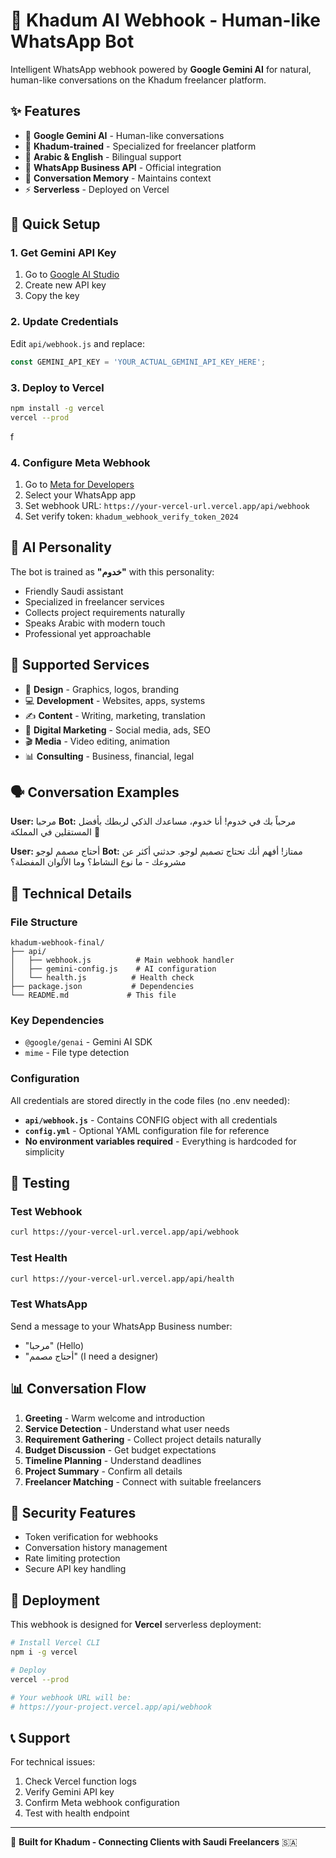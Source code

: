 # 🤖 Khadum AI Webhook - Human-like WhatsApp Bot

Intelligent WhatsApp webhook powered by **Google Gemini AI** for natural, human-like conversations on the Khadum freelancer platform.

## ✨ Features

- 🧠 **Google Gemini AI** - Human-like conversations
- 🎯 **Khadum-trained** - Specialized for freelancer platform
- 💬 **Arabic & English** - Bilingual support
- 📱 **WhatsApp Business API** - Official integration
- 🔄 **Conversation Memory** - Maintains context
- ⚡ **Serverless** - Deployed on Vercel

## 🚀 Quick Setup

### 1. Get Gemini API Key
1. Go to [Google AI Studio](https://makersuite.google.com/app/apikey)
2. Create new API key
3. Copy the key

### 2. Update Credentials
Edit `api/webhook.js` and replace:
```javascript
const GEMINI_API_KEY = 'YOUR_ACTUAL_GEMINI_API_KEY_HERE';
```

### 3. Deploy to Vercel
```bash
npm install -g vercel
vercel --prod
```
f
### 4. Configure Meta Webhook
1. Go to [Meta for Developers](https://developers.facebook.com/)
2. Select your WhatsApp app
3. Set webhook URL: `https://your-vercel-url.vercel.app/api/webhook`
4. Set verify token: `khadum_webhook_verify_token_2024`

## 🧠 AI Personality

The bot is trained as **"خدوم"** with this personality:
- Friendly Saudi assistant
- Specialized in freelancer services
- Collects project requirements naturally
- Speaks Arabic with modern touch
- Professional yet approachable

## 💼 Supported Services

- 🎨 **Design** - Graphics, logos, branding
- 💻 **Development** - Websites, apps, systems  
- ✍️ **Content** - Writing, marketing, translation
- 📱 **Digital Marketing** - Social media, ads, SEO
- 🎬 **Media** - Video editing, animation
- 📊 **Consulting** - Business, financial, legal

## 🗣️ Conversation Examples

**User:** مرحبا
**Bot:** مرحباً بك في خدوم! أنا خدوم، مساعدك الذكي لربطك بأفضل المستقلين في المملكة 🤖

**User:** أحتاج مصمم لوجو
**Bot:** ممتاز! أفهم أنك تحتاج تصميم لوجو. حدثني أكثر عن مشروعك - ما نوع النشاط؟ وما الألوان المفضلة؟

## 🔧 Technical Details

### File Structure
```
khadum-webhook-final/
├── api/
│   ├── webhook.js          # Main webhook handler
│   ├── gemini-config.js    # AI configuration
│   └── health.js          # Health check
├── package.json           # Dependencies
└── README.md             # This file
```

### Key Dependencies
- `@google/genai` - Gemini AI SDK
- `mime` - File type detection

### Configuration
All credentials are stored directly in the code files (no .env needed):
- **`api/webhook.js`** - Contains CONFIG object with all credentials
- **`config.yml`** - Optional YAML configuration file for reference
- **No environment variables required** - Everything is hardcoded for simplicity

## 🧪 Testing

### Test Webhook
```bash
curl https://your-vercel-url.vercel.app/api/webhook
```

### Test Health
```bash
curl https://your-vercel-url.vercel.app/api/health
```

### Test WhatsApp
Send a message to your WhatsApp Business number:
- "مرحبا" (Hello)
- "أحتاج مصمم" (I need a designer)

## 📊 Conversation Flow

1. **Greeting** - Warm welcome and introduction
2. **Service Detection** - Understand what user needs
3. **Requirement Gathering** - Collect project details naturally
4. **Budget Discussion** - Get budget expectations
5. **Timeline Planning** - Understand deadlines
6. **Project Summary** - Confirm all details
7. **Freelancer Matching** - Connect with suitable freelancers

## 🔐 Security Features

- Token verification for webhooks
- Conversation history management  
- Rate limiting protection
- Secure API key handling

## 🚀 Deployment

This webhook is designed for **Vercel** serverless deployment:

```bash
# Install Vercel CLI
npm i -g vercel

# Deploy
vercel --prod

# Your webhook URL will be:
# https://your-project.vercel.app/api/webhook
```

## 📞 Support

For technical issues:
1. Check Vercel function logs
2. Verify Gemini API key
3. Confirm Meta webhook configuration
4. Test with health endpoint

---

🎯 **Built for Khadum - Connecting Clients with Saudi Freelancers** 🇸🇦
